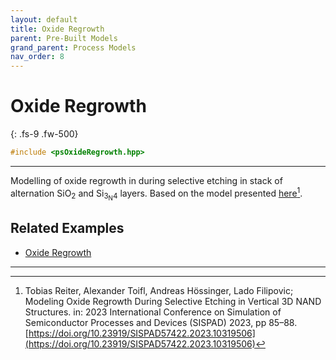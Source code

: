 ```yaml
---
layout: default
title: Oxide Regrowth
parent: Pre-Built Models
grand_parent: Process Models
nav_order: 8
---
```

<script>
MathJax = {
  tex: {
    inlineMath: [['$', '$'], ['\\(', '\\)']]
  }
};
</script>
<script id="MathJax-script" async
  src="https://cdn.jsdelivr.net/npm/mathjax@3/es5/tex-chtml.js">
</script>

# Oxide Regrowth
{: .fs-9 .fw-500}

```c++
#include <psOxideRegrowth.hpp>
```
---

Modelling of oxide regrowth in during selective etching in stack of alternation SiO<sub>2</sub> and Si<sub>3<sub>N</sub>4</sub> layers.
Based on the model presented [here](https://doi.org/10.23919/SISPAD57422.2023.10319506)[^1].

## Related Examples

* [Oxide Regrowth](https://github.com/ViennaTools/ViennaPS/tree/master/examples/oxideRegrowth)

---

[^1]: Tobias Reiter, Alexander Toifl, Andreas Hössinger, Lado Filipovic; Modeling Oxide Regrowth During Selective Etching in Vertical 3D NAND Structures. in: 2023 International Conference on Simulation of Semiconductor Processes and Devices (SISPAD) 2023, pp 85–88. [https://doi.org/10.23919/SISPAD57422.2023.10319506](https://doi.org/10.23919/SISPAD57422.2023.10319506)